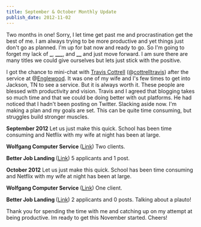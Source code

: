 ```yaml
---
title: September & October Monthly Update
publish_date: 2012-11-02
---
```


Two months in one! Sorry, I let time get past me and procrastination get the best of me. I am always trying to be more productive and yet things just don't go as planned. I'm up for bat now and ready to go. So I'm going to forget my lack of **\_**, **\_\_\_**, and **\_\_** and just move forward. I am sure there are many titles we could give ourselves but lets just stick with the positive.

I got the chance to mini-chat with <a title="Travis Cottrell" href="https://traviscottrell.com/" target="_blank">Travis Cottrell</a> (@<a title="Travis Cottrell Twitter" href="https://twitter.com/cottrelltravis" target="_blank">cottrelltravis</a>) after the service at @<a title="Englewood's Twitter" href="https://twitter.com/ebcjackson" target="_blank">Englewood</a>. It was one of my wife and I's few times to get into Jackson, TN to see a service. But it is always worth it. These people are blessed with productivity and vision. Travis and I agreed that blogging takes so much time and that we could be doing better with out platforms. He had noticed that I hadn't been posting on Twitter. Slacking aside now. I'm making a plan and my goals are set. This can be quite time consuming, but struggles build stronger muscles.

<strong>September 2012</strong>
Let us just make this quick. School has been time consuming and Netflix with my wife at night has been at large.

<strong>Wolfgang Computer Service </strong>(<a title="Wolfgang Computer Service" href="https://www.wolfgangcomputer.com" target="_blank">Link</a>)
Two clients.

<strong>Better Job Landing </strong>(<a title="Wolfgang Computer Service" href="https://www.betterjoblanding.com" target="_blank">Link</a>)
5 applicants and 1 post.

<strong>October 2012</strong>
Let us just make this quick. School has been time consuming and Netflix with my wife at night has been at large.

<strong>Wolfgang Computer Service </strong>(<a title="Wolfgang Computer Service" href="https://www.wolfgangcomputer.com" target="_blank">Link</a>)
One client.

<strong>Better Job Landing </strong>(<a title="Wolfgang Computer Service" href="https://www.betterjoblanding.com" target="_blank">Link</a>)
2 applicants and 0 posts. Talking about a plauto!

Thank you for spending the time with me and catching up on my attempt at being productive. Im ready to get this November started. Cheers!
